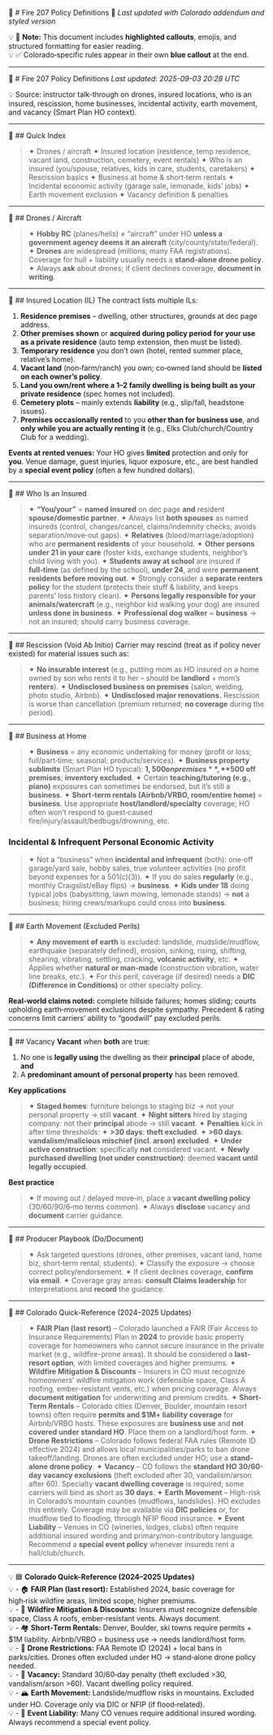 
🎯 # Fire 207 Policy Definitions 🎨
_Last updated with Colorado addendum and styled version_

💡 📌 **Note:** This document includes **highlighted callouts**, emojis, and structured formatting for easier reading.  
💡 ✅ Colorado‑specific rules appear in their own **blue callout** at the end.

---


🎯 # Fire 207 Policy Definitions
_Last updated: 2025-09-03 20:28 UTC_

💡 Source: instructor talk-through on drones, insured locations, who is an insured, rescission, home businesses, incidental activity, earth movement, and vacancy (Smart Plan HO context).

---

🔹 ## Quick Index
> ✦ Drones / aircraft
> ✦ Insured location (residence, temp residence, vacant land, construction, cemetery, event rentals)
> ✦ Who is an insured (you/spouse, relatives, kids in care, students, caretakers)
> ✦ Rescission basics
> ✦ Business at home & short‑term rentals
> ✦ Incidental economic activity (garage sale, lemonade, kids’ jobs)
> ✦ Earth movement exclusion
> ✦ Vacancy definition & penalties

---

🔹 ## Drones / Aircraft
> ✦ **Hobby RC** (planes/helis) ≠ “aircraft” under HO **unless a government agency deems it an aircraft** (city/county/state/federal).
> ✦ **Drones** are widespread (millions; many FAA registrations). Coverage for hull + liability usually needs a **stand‑alone drone policy**.
> ✦ Always **ask** about drones; if client declines coverage, **document in writing**.

---

🔹 ## Insured Location (IL)
The contract lists multiple ILs:
1. **Residence premises** – dwelling, other structures, grounds at dec page address.  
2. **Other premises shown** or **acquired during policy period** **for your use as a private residence** (auto temp extension, then must be listed).  
3. **Temporary residence** you don’t own (hotel, rented summer place, relative’s home).  
4. **Vacant land** (non‑farm/ranch) you own; co‑owned land should be **listed on each owner’s policy**.  
5. **Land you own/rent where a 1–2 family dwelling is being built** **as your private residence** (spec homes not included).  
6. **Cemetery plots** – mainly extends **liability** (e.g., slip/fall, headstone issues).  
7. **Premises occasionally rented** to you **other than for business use**, and **only while you are actually renting it** (e.g., Elks Club/church/Country Club for a wedding).

**Events at rented venues:** Your HO gives **limited** protection and only for **you**. Venue damage, guest injuries, liquor exposure, etc., are best handled by a **special event policy** (often a few hundred dollars).

---

🔹 ## Who Is an Insured
> ✦ **“You/your”** = **named insured** on dec page **and** resident **spouse/domestic partner**.
> ✦ Always list **both spouses** as named insureds (control, changes/cancel, claims/indemnity checks; avoids separation/move‑out gaps).
> ✦ **Relatives** (blood/marriage/adoption) who are **permanent residents** of your household.
> ✦ **Other persons under 21 in your care** (foster kids, exchange students, neighbor’s child living with you).
> ✦ **Students away at school** are insured if **full‑time** (as defined by the school), **under 24**, and were **permanent residents before moving out**.
> ✦ Strongly consider a **separate renters policy** for the student (protects their stuff & liability, and keeps parents’ loss history clean).
> ✦ **Persons legally responsible for your animals/watercraft** (e.g., neighbor kid walking your dog) are insured **unless done in business**.
> ✦ **Professional dog walker** = **business** → not an insured; should carry business coverage.

---

🔹 ## Rescission (Void Ab Initio)
Carrier may rescind (treat as if policy never existed) for material issues such as:  
> ✦ **No insurable interest** (e.g., putting mom as HO insured on a home owned by son who rents it to her – should be **landlord** + mom’s **renters**).
> ✦ **Undisclosed business on premises** (salon, welding, photo studio, Airbnb).
> ✦ **Undisclosed major renovations.**
Rescission is worse than cancellation (premium returned; **no coverage** during the period).

---

🔹 ## Business at Home
> ✦ **Business** = any economic undertaking for money (profit or loss; full/part‑time; seasonal; products/services).
> ✦ **Business property sublimits** (Smart Plan HO typical): **$1,500 on premises**, **$500 off premises**; **inventory excluded**.
> ✦ Certain **teaching/tutoring (e.g., piano)** exposures can sometimes be endorsed, but it’s still a **business**.
> ✦ **Short‑term rentals (Airbnb/VRBO, room/entire home)** = **business**. Use appropriate **host/landlord/specialty** coverage; HO often won’t respond to guest‑caused fire/injury/assault/bedbugs/drowning, etc.

### Incidental & Infrequent Personal Economic Activity
> ✦ Not a “business” when **incidental and infrequent** (both): one‑off garage/yard sale, hobby sales, true volunteer activities (no profit beyond expenses for a 501(c)(3)).
> ✦ If you do sales **regularly** (e.g., monthly Craigslist/eBay flips) → **business**.
> ✦ **Kids under 18** doing typical jobs (babysitting, lawn mowing, lemonade stands) → **not** a business; hiring crews/markups could cross into **business**.

---

🔹 ## Earth Movement (Excluded Perils)
> ✦ **Any movement of earth** is excluded: landslide, mudslide/mudflow, earthquake (separately defined), erosion, sinking, rising, shifting, shearing, vibrating, settling, cracking, **volcanic activity**, etc.
> ✦ Applies whether **natural or man‑made** (construction vibration, water line breaks, etc.).
> ✦ For this peril, coverage (if desired) needs a **DIC (Difference in Conditions)** or other specialty policy.

**Real‑world claims noted:** complete hillside failures; homes sliding; courts upholding earth‑movement exclusions despite sympathy. Precedent & rating concerns limit carriers’ ability to “goodwill” pay excluded perils.

---

🔹 ## Vacancy
**Vacant** when **both** are true:
1. No one is **legally using** the dwelling as their **principal** place of abode, **and**  
2. A **predominant amount of personal property** has been removed.

**Key applications**
> ✦ **Staged homes**: furniture belongs to staging biz → not your personal property → still **vacant**.
> ✦ **Night sitters** hired by staging company: not their **principal** abode → still **vacant**.
> ✦ **Penalties** kick in after time thresholds:
> ✦ **>30 days**: **theft excluded**.
> ✦ **>60 days**: **vandalism/malicious mischief (incl. arson) excluded**.
> ✦ **Under active construction**: specifically **not** considered vacant.
> ✦ **Newly purchased dwelling (not under construction)**: deemed **vacant until legally occupied**.

**Best practice**
> ✦ If moving out / delayed move‑in, place a **vacant dwelling policy** (30/60/90/6‑mo terms common).
> ✦ Always **disclose** vacancy and **document** carrier guidance.

---

🔹 ## Producer Playbook (Do/Document)
> ✦ Ask targeted questions (drones, other premises, vacant land, home biz, short‑term rental, students).
> ✦ Classify the exposure → choose correct policy/endorsement.
> ✦ If client declines coverage, **confirm via email**.
> ✦ Coverage gray areas: **consult Claims leadership** for interpretations and **record** the guidance.



---

🔹 ## Colorado Quick-Reference (2024–2025 Updates)

> ✦ **FAIR Plan (last resort)** – Colorado launched a FAIR (Fair Access to Insurance Requirements) Plan in **2024** to provide basic property coverage for homeowners who cannot secure insurance in the private market (e.g., wildfire-prone areas). It should be considered a **last-resort option**, with limited coverages and higher premiums.
> ✦ **Wildfire Mitigation & Discounts** – Insurers in CO must recognize homeowners’ wildfire mitigation work (defensible space, Class A roofing, ember-resistant vents, etc.) when pricing coverage. Always **document mitigation** for underwriting and premium credits.
> ✦ **Short-Term Rentals** – Colorado cities (Denver, Boulder, mountain resort towns) often require **permits and $1M+ liability coverage** for Airbnb/VRBO hosts. These exposures are **business use** and **not covered under standard HO**. Place them on a landlord/host form.
> ✦ **Drone Restrictions** – Colorado follows federal FAA rules (Remote ID effective 2024) and allows local municipalities/parks to ban drone takeoff/landing. Drones are often excluded under HO; use a **stand-alone drone policy**.
> ✦ **Vacancy** – CO follows the **standard HO 30/60-day vacancy exclusions** (theft excluded after 30, vandalism/arson after 60). Specialty **vacant dwelling coverage** is required; some carriers will bind as short as **30 days**.
> ✦ **Earth Movement** – High-risk in Colorado’s mountain counties (mudflows, landslides). HO excludes this entirely. Coverage may be available via **DIC policies** or, for mudflow tied to flooding, through NFIP flood insurance.
> ✦ **Event Liability** – Venues in CO (wineries, lodges, clubs) often require additional insured wording and primary/non-contributory language. Recommend a **special event policy** whenever insureds rent a hall/club/church.



---

💡 🟦 **Colorado Quick-Reference (2024–2025 Updates)**  
💡 - 🏠 **FAIR Plan (last resort):** Established 2024, basic coverage for high‑risk wildfire areas, limited scope, higher premiums.  
💡 - 🌲 **Wildfire Mitigation & Discounts:** Insurers must recognize defensible space, Class A roofs, ember‑resistant vents. Always document.  
💡 - 🏘 **Short‑Term Rentals:** Denver, Boulder, ski towns require permits + $1M liability. Airbnb/VRBO = business use → needs landlord/host form.  
💡 - 🚁 **Drone Restrictions:** FAA Remote ID (2024) + local bans in parks/cities. Drones often excluded under HO → stand‑alone drone policy needed.  
💡 - 🚪 **Vacancy:** Standard 30/60‑day penalty (theft excluded >30, vandalism/arson >60). Vacant dwelling policy required.  
💡 - 🏔 **Earth Movement:** Landslide/mudflow risks in mountains. Excluded under HO. Coverage only via DIC or NFIP (if flood‑related).  
💡 - 🎉 **Event Liability:** Many CO venues require additional insured wording. Always recommend a special event policy.
